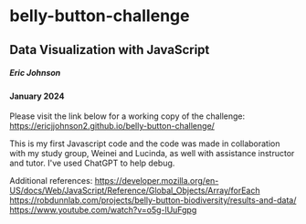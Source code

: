 # belly-button-challenge
## Data Visualization with JavaScript
##### Eric Johnson
#### January 2024

Please visit the link below for a working copy of the challenge:
https://ericjjohnson2.github.io/belly-button-challenge/

This is my first Javascript code and the code was made in collaboration with my study group, Weinei and Lucinda, as well with assistance instructor and tutor. I've used ChatGPT to help debug. 

Additional references:
https://developer.mozilla.org/en-US/docs/Web/JavaScript/Reference/Global_Objects/Array/forEach 
https://robdunnlab.com/projects/belly-button-biodiversity/results-and-data/
https://www.youtube.com/watch?v=o5g-lUuFgpg


